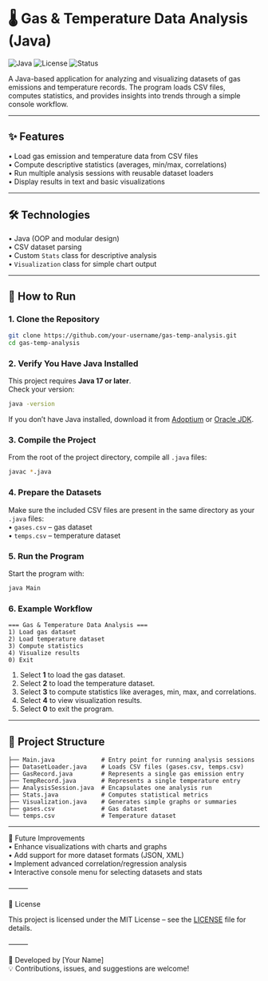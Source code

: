 # 🌡️ Gas & Temperature Data Analysis (Java)

![Java](https://img.shields.io/badge/Java-17-orange?logo=java&logoColor=white)
![License](https://img.shields.io/badge/License-MIT-green)
![Status](https://img.shields.io/badge/Status-Active-brightgreen)

A Java-based application for analyzing and visualizing datasets of gas emissions and temperature records. The program loads CSV files, computes statistics, and provides insights into trends through a simple console workflow.

---

## ✨ Features
• Load gas emission and temperature data from CSV files  
• Compute descriptive statistics (averages, min/max, correlations)  
• Run multiple analysis sessions with reusable dataset loaders  
• Display results in text and basic visualizations  

---

## 🛠️ Technologies
• Java (OOP and modular design)  
• CSV dataset parsing  
• Custom `Stats` class for descriptive analysis  
• `Visualization` class for simple chart output  

---

## 🚀 How to Run

### 1. Clone the Repository
```bash
git clone https://github.com/your-username/gas-temp-analysis.git
cd gas-temp-analysis
```

### 2. Verify You Have Java Installed
This project requires **Java 17 or later**.  
Check your version:
```bash
java -version
```
If you don’t have Java installed, download it from [Adoptium](https://adoptium.net/) or [Oracle JDK](https://www.oracle.com/java/technologies/downloads/).

### 3. Compile the Project
From the root of the project directory, compile all `.java` files:
```bash
javac *.java
```

### 4. Prepare the Datasets
Make sure the included CSV files are present in the same directory as your `.java` files:  
• `gases.csv` – gas dataset  
• `temps.csv` – temperature dataset  

### 5. Run the Program
Start the program with:
```bash
java Main
```

### 6. Example Workflow
```
=== Gas & Temperature Data Analysis ===
1) Load gas dataset
2) Load temperature dataset
3) Compute statistics
4) Visualize results
0) Exit
```
1. Select **1** to load the gas dataset.  
2. Select **2** to load the temperature dataset.  
3. Select **3** to compute statistics like averages, min, max, and correlations.  
4. Select **4** to view visualization results.  
5. Select **0** to exit the program.  

---

## 📂 Project Structure
```
├── Main.java             # Entry point for running analysis sessions
├── DatasetLoader.java    # Loads CSV files (gases.csv, temps.csv)
├── GasRecord.java        # Represents a single gas emission entry
├── TempRecord.java       # Represents a single temperature entry
├── AnalysisSession.java  # Encapsulates one analysis run
├── Stats.java            # Computes statistical metrics
├── Visualization.java    # Generates simple graphs or summaries
├── gases.csv             # Gas dataset
└── temps.csv             # Temperature dataset
```

---

📌 Future Improvements  
	• Enhance visualizations with charts and graphs  
	• Add support for more dataset formats (JSON, XML)  
	• Implement advanced correlation/regression analysis  
	• Interactive console menu for selecting datasets and stats  

⸻

📜 License  

This project is licensed under the MIT License – see the [LICENSE](LICENSE) file for details.  

⸻

👤 Developed by [Your Name]  
💡 Contributions, issues, and suggestions are welcome!  
